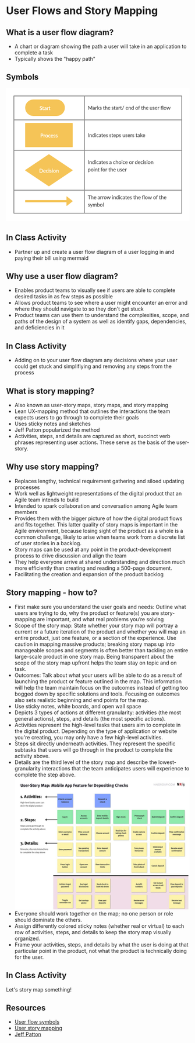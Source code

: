 # User Flows and Story Mapping

## What is a user flow diagram?
* A chart or diagram showing the path a user will take in an application to complete a task
* Typically shows the "happy path"

## Symbols
![User Flow Diagram Symbols](User-Flow-Diagram-Symbols.png)

## In Class Activity
* Partner up and create a user flow diagram of a user logging in and paying their bill using mermaid

## Why use a user flow diagram?
* Enables product teams to visually see if users are able to complete desired tasks in as few steps as possible
* Allows product teams to see where a user might encounter an error and where they should navigate to so they don't get stuck
* Product teams can use them to understand the complexities, scope, and paths of the design of a system as well as identify gaps, dependencies, and deficiencies in it
  
## In Class Activity
* Adding on to your user flow diagram any decisions where your user could get stuck and simplifiying and removing any steps from the process

## What is story mapping?
* Also known as user-story maps, story maps, and story mapping
* Lean UX-mapping method that outlines the interactions the team expects users to go through to complete their goals
* Uses sticky notes and sketches
* Jeff Patton popularized the method
* Activities, steps, and details are captured as short, succinct verb phrases representing user actions. These serve as the basis of the user-story.

## Why use story mapping?
* Replaces lengthy, technical requirement gathering and siloed updating processes
* Work well as lightweight representations of the digital product that an Agile team intends to build
* Intended to spark collaboration and conversation among Agile team members
* Provides them with the bigger picture of how the digital product flows and fits together. This latter quality of story maps is important in the Agile environment, because losing sight of the product as a whole is a common challenge, likely to arise when teams work from a discrete list of user stories in a backlog.
* Story maps can be used at any point in the product-development process to drive discussion and align the team
* They help everyone arrive at shared understanding and direction much more efficiently than creating and reading a 500-page document.
* Facilitating the creation and expansion of the product backlog

## Story mapping - how to?
* First make sure you understand the user goals and needs: Outline what users are trying to do, why the product or feature(s) you are story-mapping are important, and what real problems you’re solving
* Scope of the story map: State whether your story map will portray a current or a future iteration of the product and whether you will map an entire product, just one feature, or a section of the experience. Use caution in mapping massive products; breaking story maps up into manageable scopes and segments is often better than tackling an entire large-scale product in one story map. Being transparent about the scope of the story map upfront helps the team stay on topic and on task.
* Outcomes: Talk about what your users will be able to do as a result of launching the product or feature outlined in the map. This information will help the team maintain focus on the outcomes instead of getting too bogged down by specific solutions and tools. Focusing on outcomes also sets realistic beginning and end points for the map.
* Use sticky notes, white boards, and open wall space
* Depicts 3 types of actions at different granularity: activities (the most general actions), steps, and details (the most specific actions).  
* Activities represent the high-level tasks that users aim to complete in the digital product. Depending on the type of application or website you're creating, you may only have a few high-level activities.
* Steps sit directly underneath activities. They represent the specific subtasks that users will go through in the product to complete the activity above.
* Details are the third level of the story map and describe the lowest-granularity interactions that the team anticipates users will experience to complete the step above.
![Story map levels](story-map-levels.jpg)
* Everyone should work together on the map; no one person or role should dominate the others.
* Assign differently colored sticky notes (whether real or virtual) to each row of activities, steps, and details to keep the story map visually organized.
* Frame your activities, steps, and details by what the user is doing at that particular point in the product, not what the product is technically doing for the user.

## In Class Activity
Let's story map something!

## Resources
* [User flow symbols](https://creately.com/blog/diagrams/user-flow-diagram/)
* [User story mapping](https://www.nngroup.com/articles/user-story-mapping/)
* [Jeff Patton](https://www.jpattonassociates.com/story-mapping/)

